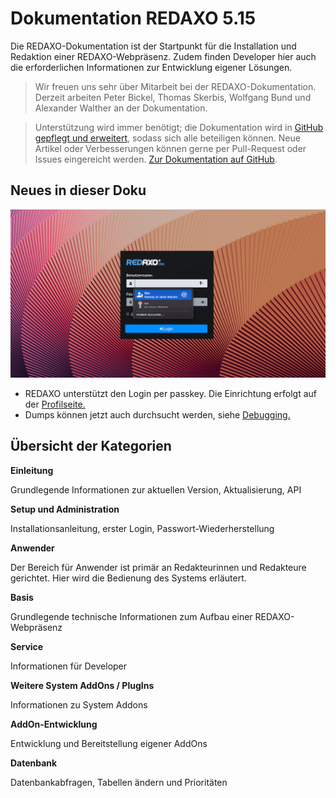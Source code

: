 # Dokumentation REDAXO 5.15

Die REDAXO-Dokumentation ist der Startpunkt für die Installation und Redaktion einer REDAXO-Webpräsenz. Zudem finden Developer hier auch die erforderlichen Informationen zur Entwicklung eigener Lösungen.

> Wir freuen uns sehr über Mitarbeit bei der REDAXO-Dokumentation. Derzeit arbeiten Peter Bickel, Thomas Skerbis, Wolfgang Bund und Alexander Walther an der Dokumentation.

>Unterstützung wird immer benötigt; die Dokumentation wird in [GitHub gepflegt und erweitert](https://github.com/redaxo/docs), sodass sich alle beteiligen können. Neue Artikel oder Verbesserungen können gerne per Pull-Request oder Issues eingereicht werden.
[Zur Dokumentation auf GitHub](https://github.com/redaxo/docs).



## Neues in dieser Doku

![Login-Seite](/assets/v5.15.0-login.png)

- REDAXO unterstützt den Login per passkey. Die Einrichtung erfolgt auf der [Profilseite.](/{{path}}/{{version}}/profil)
- Dumps können jetzt auch durchsucht werden, siehe [Debugging.](/{{path}}/{{version}}/debugging)


## Übersicht der Kategorien

**Einleitung**

Grundlegende Informationen zur aktuellen Version, Aktualisierung, API

**Setup und Administration**

Installationsanleitung, erster Login, Passwort-Wiederherstellung

**Anwender**

Der Bereich für Anwender ist primär an Redakteurinnen und Redakteure gerichtet. Hier wird die Bedienung des Systems erläutert.

**Basis**

Grundlegende technische Informationen zum Aufbau einer REDAXO-Webpräsenz

**Service**

Informationen für Developer

**Weitere System AddOns / PlugIns**

Informationen zu System Addons

**AddOn-Entwicklung**

Entwicklung und Bereitstellung eigener AddOns

**Datenbank**

Datenbankabfragen, Tabellen ändern und Prioritäten
